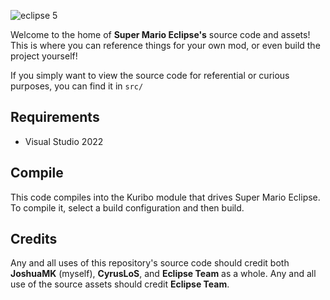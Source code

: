 ![eclipse 5](https://user-images.githubusercontent.com/60854312/160558618-ef697b4c-890e-46fd-b45c-bfb3a6824534.png)

Welcome to the home of **Super Mario Eclipse's** source code and assets! This is where you can reference things for your own mod, or even build the project yourself!

If you simply want to view the source code for referential or curious purposes, you can find it in `src/`

## Requirements

- Visual Studio 2022

## Compile

This code compiles into the Kuribo module that drives Super Mario Eclipse. To compile it, select a build configuration and then build.

## Credits

Any and all uses of this repository's source code should credit both **JoshuaMK** (myself), **CyrusLoS**, and **Eclipse Team** as a whole. Any and all use of the source assets should credit **Eclipse Team**.
